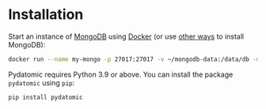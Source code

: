 # Installation

Start an instance of [MongoDB](https://www.mongodb.com/) using [Docker](https://www.docker.com/) (or use [other ways](https://www.mongodb.com/docs/manual/installation/) to install MongoDB):

```sh
docker run --name my-mongo -p 27017:27017 -v ~/mongodb-data:/data/db -d mongo:4.4-focal
```

Pydatomic requires Python 3.9 or above. You can install the package `pydatomic` using `pip`:

```sh
pip install pydatomic
```
